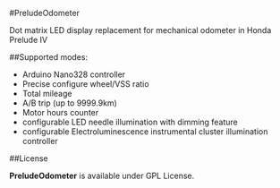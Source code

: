 #PreludeOdometer

Dot matrix LED display replacement for mechanical odometer in Honda Prelude IV

##Supported modes:
 - Arduino Nano328 controller
 - Precise configure wheel/VSS ratio
 - Total mileage
 - A/B trip (up to 9999.9km)
 - Motor hours counter
 - configurable LED needle illumination with dimming feature
 - configurable Electroluminescence instrumental cluster illumination controller

##License

**PreludeOdometer** is available under GPL License.
